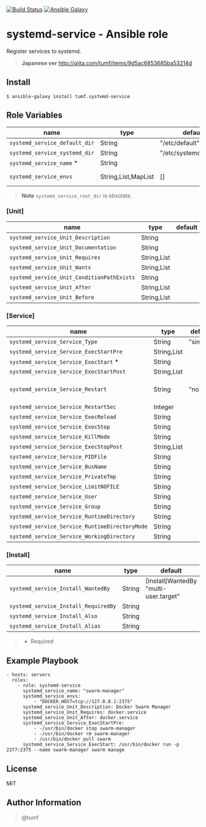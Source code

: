 [![Build Status](https://travis-ci.org/tumf/ansible-role-systemd-service.svg)](https://travis-ci.org/tumf/ansible-role-systemd-service)
[![Ansible Galaxy](http://img.shields.io/badge/ansible--galaxy-systemd--service-blue.svg)](https://galaxy.ansible.com/tumf/systemd-service/)

systemd-service - Ansible role
===============

Register services to systemd.

> **Japanese ver**
> http://qiita.com/tumf/items/9d5ac6853685ba53214d


Install
-------

    $ ansible-galaxy install tumf.systemd-service


Role Variables
--------------

|name                |type    |default|description
|--------------------|--------|-------|-------------
|`systemd_service_default_dir`|String|"/etc/default"|envs file path
|`systemd_service_systemd_dir`|String|"/etc/systemd/system"|systemd path
|`systemd_service_name` * |String||service name
|`systemd_service_envs`|String,List,MapList|[]|envs (/etc/default/:name)

> **Note**
> `systemd_service_root_dir` is obsolate.


### [Unit]


|name                |type    |default|description
|--------------------|--------|-------|-------------
|`systemd_service_Unit_Description`|String||[Unit]Description
|`systemd_service_Unit_Documentation`|String||[Unit]Documentation
|`systemd_service_Unit_Requires`|String,List||[Unit]Requires
|`systemd_service_Unit_Wants`|String,List||[Unit]Wants
|`systemd_service_Unit_ConditionPathExists`|String||[Unit]ConditionPathExists
|`systemd_service_Unit_After`|String,List||[Unit]After
|`systemd_service_Unit_Before`|String,List||[Unit]Before


### [Service]


|name                |type    |default|description
|--------------------|--------|-------|-------------
|`systemd_service_Service_Type`|String|"simple"|[Service]Type
|`systemd_service_Service_ExecStartPre`|String,List||[Service]ExecStartPre
|`systemd_service_Service_ExecStart` * |String||[Service]ExecStart
|`systemd_service_Service_ExecStartPost`|String,List||[Service]ExecStartPost
|`systemd_service_Service_Restart`|String|"no"| [Service]Restart "no" or "always" or "on-success" or "on-failure"
|`systemd_service_Service_RestartSec`|Integer|| [Service]RestartSec
|`systemd_service_Service_ExecReload`|String|| [Service]ExecReload
|`systemd_service_Service_ExecStop`|String|| [Service]ExecStop
|`systemd_service_Service_KillMode`|String|| [Service]KillMode
|`systemd_service_Service_ExecStopPost`|String,List|| [Service]ExecStopPost
|`systemd_service_Service_PIDFile`|String|| [Service]PIDFile
|`systemd_service_Service_BusName`|String|| [Service]BusName
|`systemd_service_Service_PrivateTmp`|String|| [Service]PrivateTmp
|`systemd_service_Service_LimitNOFILE`|String|| [Service]LimitNOFILE
|`systemd_service_Service_User`|String|| [Service]User
|`systemd_service_Service_Group`|String|| [Service]Group
|`systemd_service_Service_RuntimeDirectory`|String|| [Service]RuntimeDirectory
|`systemd_service_Service_RuntimeDirectoryMode`|String|| [Service]RuntimeDirectoryMode
|`systemd_service_Service_WorkingDirectory`|String|| [Service]WorkingDirectory



### [Install]

|name                |type    |default|description
|--------------------|--------|-------|-------------
|`systemd_service_Install_WantedBy`|String|[Install]WantedBy "multi-user.target"|[Install]WantedBy
|`systemd_service_Install_RequiredBy`|String||[Install]RequiredBy
|`systemd_service_Install_Also`|String||[Install]Also
|`systemd_service_Install_Alias`|String||[Install]Alias


> * Required

Example Playbook
----------------

    - hosts: servers
      roles:
        - role: systemd-service
          systemd_service_name: "swarm-manager"
          systemd_service_envs:
              - "DOCKER_HOST=tcp://127.0.0.1:2375"
          systemd_service_Unit_Description: Docker Swarm Manager
          systemd_service_Unit_Requires: docker.service
          systemd_service_Unit_After: docker.service
          systemd_service_Service_ExecStartPre:
              - -/usr/bin/docker stop swarm-manager
              - -/usr/bin/docker rm swarm-manager
              - /usr/bin/docker pull swarm
          systemd_service_Service_ExecStart: /usr/bin/docker run -p 2377:2375 --name swarm-manager swarm manage

License
-------

MIT

Author Information
------------------

> @tumf
